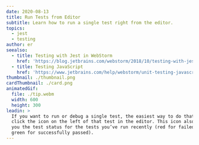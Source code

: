 ```yaml
---
date: 2020-08-13
title: Run Tests from Editor
subtitle: Learn how to run a single test right from the editor.
topics:
  - jest
  - testing
author: er
seealso:
  - title: Testing with Jest in WebStorm
    href: 'https://blog.jetbrains.com/webstorm/2018/10/testing-with-jest-in-webstorm'
  - title: Testing JavaScript
    href: 'https://www.jetbrains.com/help/webstorm/unit-testing-javascript.html'
thumbnail: ./thumbnail.png
cardThumbnail: ./card.png
animatedGif:
  file: ./tip.webm
  width: 600
  height: 300
leadin: >
  If you want to run or debug a single test, the easiest way to do that is to
  click the icon on the left of that test in the editor. This icon also shows
  you the test status for the tests you’ve run recently (red for failed and
  green for successfully passed).
---
```


